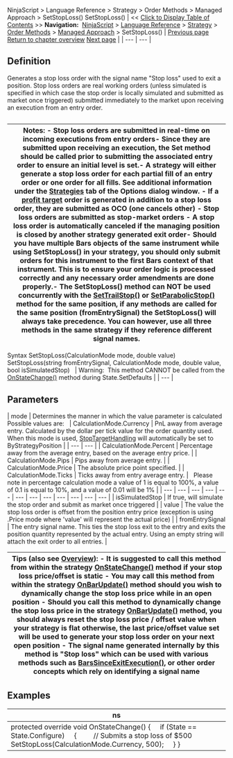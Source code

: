﻿
NinjaScript > Language Reference > Strategy > Order Methods > Managed Approach > SetStopLoss()
SetStopLoss()
| << [Click to Display Table of Contents](setstoploss.md) >> **Navigation:**     [NinjaScript](ninjascript.md) > [Language Reference](language_reference_wip.md) > [Strategy](strategy.md) > [Order Methods](order_methods.md) > [Managed Approach](managed_approach.md) > SetStopLoss() | [Previous page](setprofittarget.md) [Return to chapter overview](managed_approach.md) [Next page](settrailstop.md) |
| --- | --- |
## Definition
Generates a stop loss order with the signal name "Stop loss" used to exit a position. Stop loss orders are real working orders (unless simulated is specified in which case the stop order is locally simulated and submitted as market once triggered) submitted immediately to the market upon receiving an execution from an entry order.
## 
| Notes: - Stop loss orders are submitted in real-time on incoming executions from entry orders- Since they are submitted upon receiving an execution, the Set method should be called prior to submitting the associated entry order to ensure an initial level is set.- A strategy will either generate a stop loss order for each partial fill of an entry order or one order for all fills. See additional information under the [Strategies](options_strategies.md) tab of the Options dialog window. - If a [profit target](setprofittarget.md) order is generated in addition to a stop loss order, they are submitted as OCO (one cancels other) - Stop loss orders are submitted as stop-market orders - A stop loss order is automatically canceled if the managing position is closed by another strategy generated exit order- Should you have multiple Bars objects of the same instrument while using SetStopLoss() in your strategy, you should only submit orders for this instrument to the first Bars context of that instrument. This is to ensure your order logic is processed correctly and any necessary order amendments are done properly.- The SetStopLoss() method can NOT be used concurrently with the [SetTrailStop()](settrailstop.md) or [SetParabolicStop()](setparabolicstop.md) method for the same position, if any methods are called for the same position (fromEntrySignal) the SetStopLoss() will always take precedence. You can however, use all three methods in the same strategy if they reference different signal names. |
| --- |

Syntax
SetStopLoss(CalculationMode mode, double value)
SetStopLoss(string fromEntrySignal, CalculationMode mode, double value, bool isSimulatedStop)
 
| Warning:  This method CANNOT be called from the [OnStateChange()](onstatechange.md) method during State.SetDefaults |
| --- |

## Parameters
| mode | Determines the manner in which the value parameter is calculated   Possible values are:     | CalculationMode.Currency | PnL away from average entry. Calculated by the dollar per tick value for the order quantity used. When this mode is used, [StopTargetHandling](stoptargethandling.md) will automatically be set to ByStrategyPosition | | --- | --- | | CalculationMode.Percent | Percentage away from the average entry, based on the average entry price. | | CalculationMode.Pips | Pips away from average entry. | | CalculationMode.Price | The absolute price point specified. | | CalculationMode.Ticks | Ticks away from entry average entry. |      Please note in percentage calculation mode a value of 1 is equal to 100%, a value of 0.1 is equal to 10%, and a value of 0.01 will be 1% |
| --- | --- | --- | --- | --- | --- | --- | --- | --- | --- | --- | --- |
| isSimulatedStop | If true, will simulate the stop order and submit as market once triggered |
| value | The value the stop loss order is offset from the position entry price (exception is using .Price mode where 'value' will represent the actual price) |
| fromEntrySignal | The entry signal name. This ties the stop loss exit to the entry and exits the position quantity represented by the actual entry. Using an empty string will attach the exit order to all entries. |

| Tips (also see [Overview](managed_approach.md)): - It is suggested to call this method from within the strategy [OnStateChange()](onstatechange.md) method if your stop loss price/offset is static - You may call this method from within the strategy [OnBarUpdate()](onbarupdate.md) method should you wish to dynamically change the stop loss price while in an open position - Should you call this method to dynamically change the stop loss price in the strategy [OnBarUpdate()](onbarupdate.md) method, you should always reset the stop loss price / offset value when your strategy is flat otherwise, the last price/offset value set will be used to generate your stop loss order on your next open position - The signal name generated internally by this method is "Stop loss" which can be used with various methods such as [BarsSinceExitExecution()](barssinceexitexecution.md), or other order concepts which rely on identifying a signal name |
| --- |

## Examples
| ns |
| --- |
| protected override void OnStateChange() {      if (State == State.Configure)      {          // Submits a stop loss of $500          SetStopLoss(CalculationMode.Currency, 500);      } } |

 
